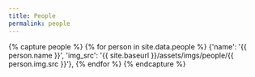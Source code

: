 ```yaml
---
title: People
permalink: people
---
```


{% capture people %}
	{% for person in site.data.people %}
		{'name': '{{ person.name }}', 'img_src': '{{ site.baseurl }}/assets/imgs/people/{{ person.img.src }}'},
	{% endfor %}
{% endcapture %}

<div id="people-columns" class="card-columns" data-people="[{{ people }}]">
</div>
